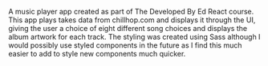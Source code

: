 A music player app created as part of The Developed By Ed React course. This app plays takes data from chillhop.com and displays it through the UI, giving the user a choice of eight different song choices and displays the album artwork for each track. The styling was created using Sass although I would possibly use styled components in the future as I find this much easier to add to style new components much quicker.
